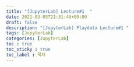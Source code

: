 ```yaml
---
title: "[JupyterLab] Lecture#1  "
date: 2021-03-05T21:31:46+09:00
draft: false
description: "[JupyterLab] Playdata Lecture#1 "
tags: [JupyterLab]
categories: [JupyterLab]
toc : true
toc_sticky : true
toc_label : 목차
---
```





